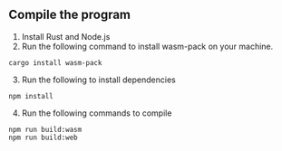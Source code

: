 ## Compile the program

1. Install Rust and Node.js
2. Run the following command to install wasm-pack on your machine.

```shell
cargo install wasm-pack
```

3. Run the following to install dependencies

```shell
npm install
```

4. Run the following commands to compile

```shell
npm run build:wasm
npm run build:web
```

